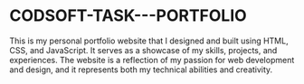 # CODSOFT-TASK---PORTFOLIO
This is my personal portfolio website that I designed and built using HTML, CSS, and JavaScript. It serves as a showcase of my skills, projects, and experiences. The website is a reflection of my passion for web development and design, and it represents both my technical abilities and creativity.
